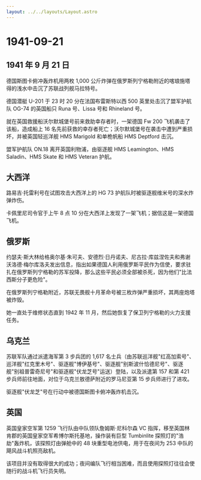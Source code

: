 ```yaml
---
layout: ../../layouts/Layout.astro
---
```


# 1941-09-21

## 1941 年 9 月 21 日

德国斯图卡俯冲轰炸机用两枚 1,000
公斤炸弹在俄罗斯列宁格勒附近的喀琅施塔得的浅水中击沉了苏联战列舰马拉特号。

德国潜艇 U-201 于 23 时 20 分在法国布雷斯特以西 500
英里处击沉了盟军护航队 OG-74 的英国船只 Runa 号、Lissa 号和 Rhineland
号。

就在英国救援船沃尔默城堡号前来救助幸存者时，一架德国 Fw 200
飞机袭击了该船，造成船上 16
名先前获救的幸存者死亡；沃尔默城堡号在袭击中遭到严重损坏，并被英国轻巡洋舰
HMS Marigold 和单桅帆船 HMS Deptford 击沉。

盟军护航队 ON.18 离开英国利物浦，由驱逐舰 HMS Leamington、HMS
Saladin、HMS Skate 和 HMS Veteran 护航。

## 大西洋

路易吉·托雷利号在试图攻击大西洋上的 HG 73
护航队时被驱逐舰维米号的深水炸弹炸伤。

卡佩里尼司令官于上午 8 点 10
分在大西洋上发现了一架飞机；据信这是一架德国飞机。

## 俄罗斯

约瑟夫·斯大林给格奥尔基·朱可夫、安德烈·日丹诺夫、尼古拉·库兹涅佐夫和弗谢沃洛德·梅尔库洛夫发出信息，指出如果德国人利用俄罗斯平民作为信使，要求驻扎在俄罗斯列宁格勒的苏军投降，那么这些平民必须全部被杀死，因为他们"比法西斯分子更危险"。

在俄罗斯列宁格勒附近，苏联无畏舰十月革命号被三枚炸弹严重损坏，其两座炮塔被炸毁。

她一直处于维修状态直到 1942 年 11
月，然后她恢复了保卫列宁格勒的火力支援任务。

## 乌克兰

苏联军队通过派遣海军第 3 步兵团的 1,617
名士兵（由苏联巡洋舰"红高加索号"、巡洋舰"红克里木号"、驱逐舰"博伊基号"、驱逐舰"别斯波什恰德尼号"、驱逐舰"别祖普雷奇尼号"和驱逐舰"伏龙芝号"运送）登陆，以及派遣第
157 和第 421 步兵师前往地面，对位于乌克兰敖德萨附近的罗马尼亚第 15
步兵师进行了进攻。

驱逐舰"伏龙芝"号在行动中被德国斯图卡俯冲轰炸机击沉。

## 英国

英国皇家空军第 1259 飞行队由中队领队詹姆斯·尼科尔森 VC
指挥，移至英国林肯郡的英国皇家空军希博尔斯托基地，操作装有巨型
Tumbinlite 探照灯的"浩劫"轰炸机，该探照灯由弹舱中的 48
块重型电池供电，用于在夜间为 253 中队的飓风战斗机照亮敌机。

该项目并没有取得很大的成功；夜间编队飞行相当困难，而且使用探照灯往往会使随行的战斗机飞行员失明。